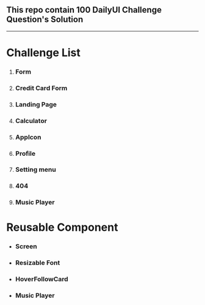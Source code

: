 ## This repo contain 100 DailyUI Challenge Question's Solution
---
# Challenge List
1. ### Form
2. ### Credit Card Form
3. ### Landing Page
4. ### Calculator
5. ### AppIcon
6. ### Profile
7. ### Setting menu
8. ### 404
9. ### Music Player
# Reusable Component
* ### Screen
* ### Resizable Font
* ### HoverFollowCard
* ### Music Player